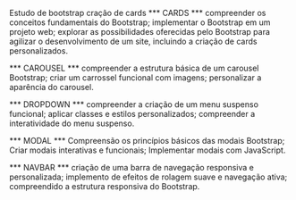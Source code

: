 Estudo de bootstrap
cração de cards
*** CARDS ***
compreender os conceitos fundamentais do Bootstrap;
implementar o Bootstrap em um projeto web;
explorar as possibilidades oferecidas pelo Bootstrap para agilizar o desenvolvimento de um site, incluindo a criação de cards personalizados.

*** CAROUSEL ***
compreender a estrutura básica de um carousel Bootstrap;
criar um carrossel funcional com imagens;
personalizar a aparência do carousel.

*** DROPDOWN ***
compreender a criação de um menu suspenso funcional;
aplicar classes e estilos personalizados;
compreender a interatividade do menu suspenso.

*** MODAL ***
Compreensão os princípios básicos das modais Bootstrap;
Criar modais interativas e funcionais;
Implementar modais com JavaScript.

*** NAVBAR ***
criação de  uma barra de navegação responsiva e personalizada;
implemento de efeitos de rolagem suave e navegação ativa;
compreendido a estrutura responsiva do Bootstrap.
